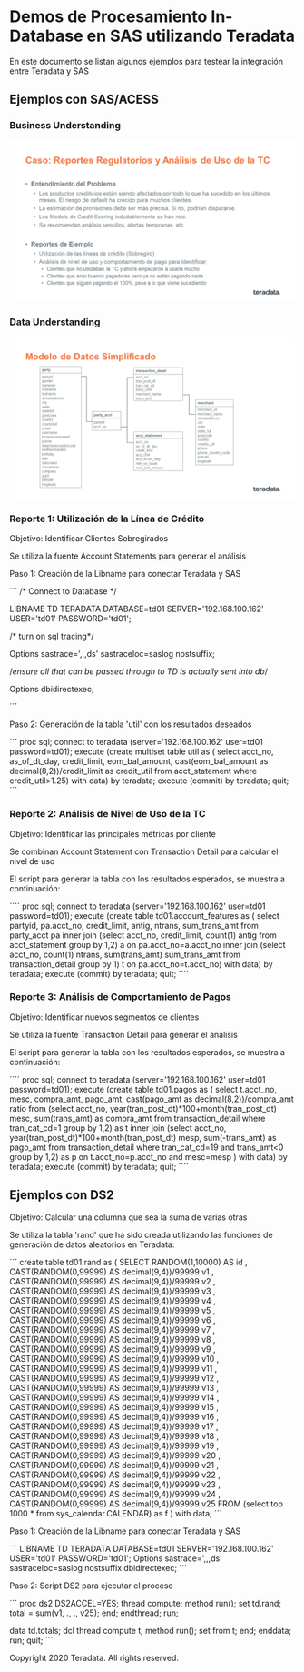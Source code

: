 # Demos de Procesamiento In-Database en SAS utilizando Teradata 

En este documento se listan algunos ejemplos para testear la integración entre Teradata y SAS

## Ejemplos con SAS/ACESS

### Business Understanding

![IMAGEN](images/Teradata_SAS_Demo_1.png)


### Data Understanding

![IMAGEN](images/Teradata_SAS_Demo_2.png)


### Reporte 1: Utilización de la Línea de Crédito

Objetivo: Identificar Clientes Sobregirados

Se utiliza la fuente Account Statements para generar el análisis

Paso 1: Creación de la Libname para conectar Teradata y SAS

´´´
/* Connect to Database */

LIBNAME TD TERADATA DATABASE=td01 SERVER='192.168.100.162' USER='td01' PASSWORD='td01';

/* turn on sql tracing*/

Options sastrace=',,,ds' sastraceloc=saslog nostsuffix;

/*ensure all that can be passed through to TD is actually sent into db*/

Options dbidirectexec;

´´´

Paso 2: Generación de la tabla 'util' con los resultados deseados

´´´
proc sql;
connect to teradata (server='192.168.100.162' user=td01 password=td01);
execute (create multiset table util as (
select acct_no, as_of_dt_day, credit_limit, eom_bal_amount, cast(eom_bal_amount as decimal(8,2))/credit_limit as credit_util 
from acct_statement where credit_util>1.25) with data) by teradata;
execute (commit) by teradata;
quit;
´´´


### Reporte 2: Análisis de Nivel de Uso de la TC

Objetivo: Identificar las principales métricas por cliente

Se combinan Account Statement con Transaction Detail para calcular el nivel de uso

El script para generar la tabla con los resultados esperados, se muestra a continuación:

´´´´
proc sql;
connect to teradata (server='192.168.100.162' user=td01 password=td01);
execute (create table td01.account_features as (
select partyid, pa.acct_no, credit_limit, antig, ntrans, sum_trans_amt from party_acct pa 
inner join (select acct_no, credit_limit, count(1) antig from acct_statement group by 1,2) a on pa.acct_no=a.acct_no
inner join (select acct_no, count(1) ntrans, sum(trans_amt) sum_trans_amt from transaction_detail group by 1) t on pa.acct_no=t.acct_no) 
with data) by teradata;
execute (commit) by teradata;
quit;
´´´´


### Reporte 3: Análisis de Comportamiento de Pagos

Objetivo: Identificar nuevos segmentos de clientes

Se utiliza la fuente Transaction Detail para generar el análisis

El script para generar la tabla con los resultados esperados, se muestra a continuación:

´´´´
proc sql;
connect to teradata (server='192.168.100.162' user=td01 password=td01);
execute (create table td01.pagos as (
select t.acct_no, mesc, compra_amt, pago_amt, cast(pago_amt as decimal(8,2))/compra_amt ratio 
from 
   (select acct_no, year(tran_post_dt)*100+month(tran_post_dt) mesc, sum(trans_amt) as compra_amt 
   from transaction_detail where tran_cat_cd=1 group by 1,2) as t
inner join 
   (select acct_no, year(tran_post_dt)*100+month(tran_post_dt) mesp, sum(-trans_amt) as pago_amt 
   from transaction_detail where tran_cat_cd=19 and trans_amt<0 group by 1,2) as p 
   on t.acct_no=p.acct_no and mesc=mesp
) with data) by teradata;
execute (commit) by teradata;
quit;
´´´´



## Ejemplos con DS2

Objetivo: Calcular una columna que sea la suma de varias otras

Se utiliza la tabla 'rand' que ha sido creada utilizando las funciones de generación de datos aleatorios en Teradata:

´´´
create table td01.rand as (
SELECT RANDOM(1,10000) AS id
, CAST(RANDOM(0,99999) AS decimal(9,4))/99999 v1
, CAST(RANDOM(0,99999) AS decimal(9,4))/99999 v2
, CAST(RANDOM(0,99999) AS decimal(9,4))/99999 v3
, CAST(RANDOM(0,99999) AS decimal(9,4))/99999 v4
, CAST(RANDOM(0,99999) AS decimal(9,4))/99999 v5
, CAST(RANDOM(0,99999) AS decimal(9,4))/99999 v6
, CAST(RANDOM(0,99999) AS decimal(9,4))/99999 v7
, CAST(RANDOM(0,99999) AS decimal(9,4))/99999 v8
, CAST(RANDOM(0,99999) AS decimal(9,4))/99999 v9
, CAST(RANDOM(0,99999) AS decimal(9,4))/99999 v10
, CAST(RANDOM(0,99999) AS decimal(9,4))/99999 v11
, CAST(RANDOM(0,99999) AS decimal(9,4))/99999 v12
, CAST(RANDOM(0,99999) AS decimal(9,4))/99999 v13
, CAST(RANDOM(0,99999) AS decimal(9,4))/99999 v14
, CAST(RANDOM(0,99999) AS decimal(9,4))/99999 v15
, CAST(RANDOM(0,99999) AS decimal(9,4))/99999 v16
, CAST(RANDOM(0,99999) AS decimal(9,4))/99999 v17
, CAST(RANDOM(0,99999) AS decimal(9,4))/99999 v18
, CAST(RANDOM(0,99999) AS decimal(9,4))/99999 v19
, CAST(RANDOM(0,99999) AS decimal(9,4))/99999 v20
, CAST(RANDOM(0,99999) AS decimal(9,4))/99999 v21
, CAST(RANDOM(0,99999) AS decimal(9,4))/99999 v22
, CAST(RANDOM(0,99999) AS decimal(9,4))/99999 v23
, CAST(RANDOM(0,99999) AS decimal(9,4))/99999 v24
, CAST(RANDOM(0,99999) AS decimal(9,4))/99999 v25
FROM (select top 1000 * from sys_calendar.CALENDAR) as f
) with data;
´´´


Paso 1: Creación de la Libname para conectar Teradata y SAS

´´´
LIBNAME TD TERADATA DATABASE=td01 SERVER='192.168.100.162' USER='td01' PASSWORD='td01';
Options sastrace=',,,ds' sastraceloc=saslog nostsuffix dbidirectexec;
´´´

Paso 2: Script DS2 para ejecutar el proceso

´´´
proc ds2 DS2ACCEL=YES;
thread compute;
  method run();
    set td.rand;
    total = sum(v1, ., ., v25);
  end;
endthread;
run;

data td.totals;
  dcl thread compute t;
  method run();
    set from t;
  end;
enddata;
run;
quit;
´´´


Copyright 2020 Teradata. All rights reserved.
